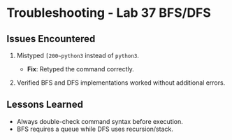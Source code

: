 # Troubleshooting - Lab 37 BFS/DFS

## Issues Encountered
1. Mistyped `[200~python3` instead of `python3`.
   - **Fix**: Retyped the command correctly.

2. Verified BFS and DFS implementations worked without additional errors.

## Lessons Learned
- Always double-check command syntax before execution.
- BFS requires a queue while DFS uses recursion/stack.

